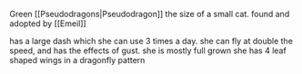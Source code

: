 Green [[Pseudodragons|Pseudodragon]] the size of a small cat. found and adopted by [[Emeil]]

has a large dash which she can use 3 times a day. she can fly at double the speed, and has the effects of gust.
she is mostly full grown
she has 4 leaf shaped wings in a dragonfly pattern